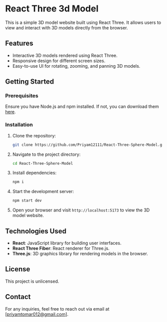 # React Three 3d Model

This is a simple 3D model website built using React Three. It allows users to view and interact with 3D models directly from the browser.

## Features
- Interactive 3D models rendered using React Three.
- Responsive design for different screen sizes.
- Easy-to-use UI for rotating, zooming, and panning 3D models.

## Getting Started

### Prerequisites
Ensure you have Node.js and npm installed. If not, you can download them [here](https://nodejs.org/).

### Installation

1. Clone the repository:
    ```bash
    git clone https://github.com/Priyam12111/React-Three-Sphere-Model.git
    ```

2. Navigate to the project directory:
    ```bash
    cd React-Three-Sphere-Model
    ```

3. Install dependencies:
    ```bash
    npm i 
    ```

4. Start the development server:
    ```bash
    npm start dev
    ```

5. Open your browser and visit `http://localhost:5173` to view the 3D model website.

## Technologies Used
- **React**: JavaScript library for building user interfaces.
- **React Three Fiber**: React renderer for Three.js.
- **Three.js**: 3D graphics library for rendering models in the browser.

## License
This project is unlicensed.

## Contact
For any inquiries, feel free to reach out via email at [priyamtomar012@gmail.com].
